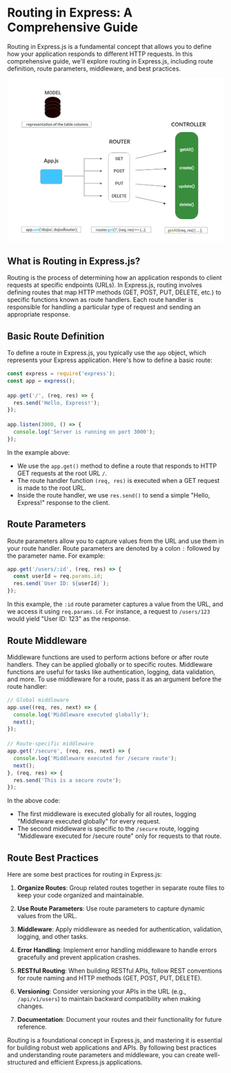 # Routing in Express: A Comprehensive Guide

Routing in Express.js is a fundamental concept that allows you to define how your application responds to different HTTP requests. In this comprehensive guide, we'll explore routing in Express.js, including route definition, route parameters, middleware, and best practices.

![Routing in nodejs](../Assets/NodeJS_Routing.png)
## What is Routing in Express.js?

Routing is the process of determining how an application responds to client requests at specific endpoints (URLs). In Express.js, routing involves defining routes that map HTTP methods (GET, POST, PUT, DELETE, etc.) to specific functions known as route handlers. Each route handler is responsible for handling a particular type of request and sending an appropriate response.

## Basic Route Definition

To define a route in Express.js, you typically use the `app` object, which represents your Express application. Here's how to define a basic route:

```javascript
const express = require('express');
const app = express();

app.get('/', (req, res) => {
  res.send('Hello, Express!');
});

app.listen(3000, () => {
  console.log('Server is running on port 3000');
});
```

In the example above:

- We use the `app.get()` method to define a route that responds to HTTP GET requests at the root URL `/`.
- The route handler function `(req, res)` is executed when a GET request is made to the root URL.
- Inside the route handler, we use `res.send()` to send a simple "Hello, Express!" response to the client.

## Route Parameters

Route parameters allow you to capture values from the URL and use them in your route handler. Route parameters are denoted by a colon `:` followed by the parameter name. For example:

```javascript
app.get('/users/:id', (req, res) => {
  const userId = req.params.id;
  res.send(`User ID: ${userId}`);
});
```

In this example, the `:id` route parameter captures a value from the URL, and we access it using `req.params.id`. For instance, a request to `/users/123` would yield "User ID: 123" as the response.

## Route Middleware

Middleware functions are used to perform actions before or after route handlers. They can be applied globally or to specific routes. Middleware functions are useful for tasks like authentication, logging, data validation, and more. To use middleware for a route, pass it as an argument before the route handler:

```javascript
// Global middleware
app.use((req, res, next) => {
  console.log('Middleware executed globally');
  next();
});

// Route-specific middleware
app.get('/secure', (req, res, next) => {
  console.log('Middleware executed for /secure route');
  next();
}, (req, res) => {
  res.send('This is a secure route');
});
```

In the above code:

- The first middleware is executed globally for all routes, logging "Middleware executed globally" for every request.
- The second middleware is specific to the `/secure` route, logging "Middleware executed for /secure route" only for requests to that route.

## Route Best Practices

Here are some best practices for routing in Express.js:

1. **Organize Routes**: Group related routes together in separate route files to keep your code organized and maintainable.

2. **Use Route Parameters**: Use route parameters to capture dynamic values from the URL.

3. **Middleware**: Apply middleware as needed for authentication, validation, logging, and other tasks.

4. **Error Handling**: Implement error handling middleware to handle errors gracefully and prevent application crashes.

5. **RESTful Routing**: When building RESTful APIs, follow REST conventions for route naming and HTTP methods (GET, POST, PUT, DELETE).

6. **Versioning**: Consider versioning your APIs in the URL (e.g., `/api/v1/users`) to maintain backward compatibility when making changes.

7. **Documentation**: Document your routes and their functionality for future reference.

Routing is a foundational concept in Express.js, and mastering it is essential for building robust web applications and APIs. By following best practices and understanding route parameters and middleware, you can create well-structured and efficient Express.js applications.